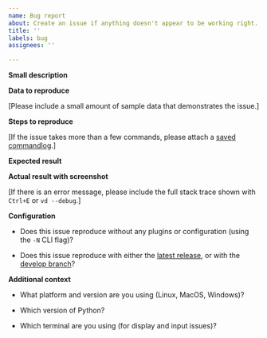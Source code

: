 ```yaml
---
name: Bug report
about: Create an issue if anything doesn't appear to be working right.
title: ''
labels: bug
assignees: ''

---
```


**Small description**

**Data to reproduce**

[Please include a small amount of sample data that demonstrates the issue.]

**Steps to reproduce**

[If the issue takes more than a few commands, please attach a [saved commandlog](http://visidata.org/docs/save-restore/).]

**Expected result**

**Actual result with screenshot**

[If there is an error message, please include the full stack trace shown with `Ctrl+E` or `vd --debug`.]

**Configuration**

- Does this issue reproduce without any plugins or configuration (using the `-N` CLI flag)?

- Does this issue reproduce with either the [latest release](https://www.visidata.org/releases/), or with the [develop branch](https://www.visidata.org/install/#update-visidata-from-an-existing-installation)?

**Additional context**

- What platform and version are you using (Linux, MacOS, Windows)?

- Which version of Python?

- Which terminal are you using (for display and input issues)?
